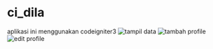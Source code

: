 # ci_dila
aplikasi ini menggunakan codeigniter3
![tampil data](https://user-images.githubusercontent.com/97661073/162886311-7f072ef6-f68c-4b9f-815e-323d0c72d4aa.png)
![tambah profile](https://user-images.githubusercontent.com/97661073/162886328-51b6b5cc-7430-4d3a-94f1-b7452febc5bc.png)
![edit profile](https://user-images.githubusercontent.com/97661073/162886357-129986de-ee2b-4661-9299-5e7e58b9b2e1.png)

